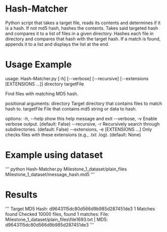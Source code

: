 # Hash-Matcher
Python script that takes a target file, reads its contents and determines if it is a hash. If not md5 hash, hashes the contents. Takes said targeted hash and compares it to a list of files in a given directory. Hashes each file in directory and compares that hash with the target hash. If a match is found, appends it to a list and displays the list at the end.

# Usage Example
usage: Hash-Matcher.py [-h] [--verbose] [--recursive] [--extensions [EXTENSIONS ...]] directory targetFile

Find files with matching MD5 hash.

positional arguments:
  directory             Target directory that contains files to match hash to.
  targetFile            File that contains md5 string or data to hash.

options:
  -h, --help            show this help message and exit
  --verbose, -v         Enable verbose output. (default: False)
  --recursive, -r       Recursively search through subdirectories. (default: False)
  --extensions, -e [EXTENSIONS ...]
                        Only checks files with these extensions (e.g., .txt .log). (default: None)

# Example using dataset 
'''
python Hash-Matcher.py Milestone_1_dataset/plain_files Milestone_1_dataset/message_hash.md5
'''
# Results
'''
Target MD5 Hash: d9643115dc80d566d9b985d287451de3
1 Matches found
Checked 10000 files, found 1 matches:
File: Milestone_1_dataset/plain_files\file1693.txt | MD5: d9643115dc80d566d9b985d287451de3
'''
